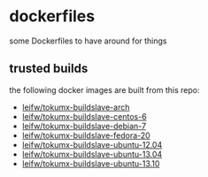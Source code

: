 dockerfiles
===========

some Dockerfiles to have around for things

trusted builds
--------------

the following docker images are built from this repo:

 - [leifw/tokumx-buildslave-arch](https://index.docker.io/u/leifw/tokumx-buildslave-arch/)
 - [leifw/tokumx-buildslave-centos-6](https://index.docker.io/u/leifw/tokumx-buildslave-centos-6/)
 - [leifw/tokumx-buildslave-debian-7](https://index.docker.io/u/leifw/tokumx-buildslave-debian-7/)
 - [leifw/tokumx-buildslave-fedora-20](https://index.docker.io/u/leifw/tokumx-buildslave-fedora-20/)
 - [leifw/tokumx-buildslave-ubuntu-12.04](https://index.docker.io/u/leifw/tokumx-buildslave-ubuntu-12.04/)
 - [leifw/tokumx-buildslave-ubuntu-13.04](https://index.docker.io/u/leifw/tokumx-buildslave-ubuntu-13.04/)
 - [leifw/tokumx-buildslave-ubuntu-13.10](https://index.docker.io/u/leifw/tokumx-buildslave-ubuntu-13.10/)
